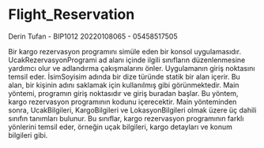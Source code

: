 # Flight_Reservation
Derin Tufan - BIP1012
20220108065 - 05458517505


Bir kargo rezervasyon programını simüle eden bir konsol uygulamasıdır.
UcakRezervasyonProgrami ad alanı içinde ilgili sınıfların düzenlenmesine yardımcı olur ve adlandırma çakışmalarını önler.
Uygulamanın giriş noktasını temsil eder. İsimSoyisim adında bir dize türünde statik bir alan içerir. Bu alan, bir kişinin adını saklamak için kullanılmış gibi görünmektedir.
Main yöntemi, programın giriş noktasıdır ve giriş buradan başlar. Bu yöntem, kargo rezervasyon programının kodunu içerecektir.
Main yönteminden sonra, UcakBilgileri, KargoBilgileri ve LokasyonBilgileri olmak üzere üç dahili sınıfın tanımları bulunur. 
Bu sınıflar, kargo rezervasyon programının farklı yönlerini temsil eder, örneğin uçak bilgileri, kargo detayları ve konum bilgileri gibi.

